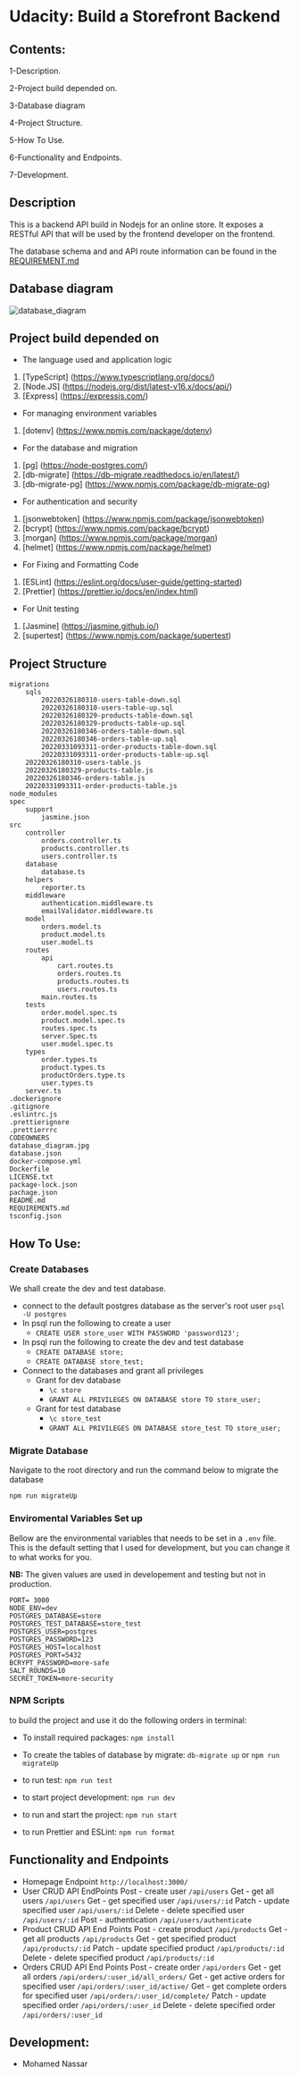# Udacity: Build a Storefront Backend

## Contents:

1-Description.

2-Project build depended on.

3-Database diagram

4-Project Structure.

5-How To Use.

6-Functionality and Endpoints.

7-Development.

## Description

This is a backend API build in Nodejs for an online store. It exposes a RESTful API that will be used by the frontend developer on the frontend.

The database schema and and API route information can be found in the [REQUIREMENT.md](REQUIREMENTS.md)

## Database diagram

![database_diagram](database_diagram.jpg)

## Project build depended on

- The language used and application logic

1. [TypeScript] (https://www.typescriptlang.org/docs/)
2. [Node.JS] (https://nodejs.org/dist/latest-v16.x/docs/api/)
3. [Express] (https://expressjs.com/)

- For managing environment variables

1. [dotenv] (https://www.npmjs.com/package/dotenv)

- For the database and migration

1. [pg] (https://node-postgres.com/)
2. [db-migrate] (https://db-migrate.readthedocs.io/en/latest/)
3. [db-migrate-pg] (https://www.npmjs.com/package/db-migrate-pg)

- For authentication and security

1. [jsonwebtoken] (https://www.npmjs.com/package/jsonwebtoken)
2. [bcrypt] (https://www.npmjs.com/package/bcrypt)
3. [morgan] (https://www.npmjs.com/package/morgan)
4. [helmet] (https://www.npmjs.com/package/helmet)

- For Fixing and Formatting Code

1. [ESLint] (https://eslint.org/docs/user-guide/getting-started)
2. [Prettier] (https://prettier.io/docs/en/index.html)

- For Unit testing

1. [Jasmine] (https://jasmine.github.io/)
2. [supertest] (https://www.npmjs.com/package/supertest)

## Project Structure

```
migrations
    sqls
        20220326180310-users-table-down.sql
        20220326180310-users-table-up.sql
        20220326180329-products-table-down.sql
        20220326180329-products-table-up.sql
        20220326180346-orders-table-down.sql
        20220326180346-orders-table-up.sql
        20220331093311-order-products-table-down.sql
        20220331093311-order-products-table-up.sql
    20220326180310-users-table.js
    20220326180329-products-table.js
    20220326180346-orders-table.js
    20220331093311-order-products-table.js
node_modules
spec
    support
        jasmine.json
src
    controller
        orders.controller.ts
        products.controller.ts
        users.controller.ts
    database
        database.ts
    helpers
        reporter.ts
    middleware
        authentication.middleware.ts
        emailValidator.middleware.ts
    model
        orders.model.ts
        product.model.ts
        user.model.ts
    routes
        api
            cart.routes.ts
            orders.routes.ts
            products.routes.ts
            users.routes.ts
        main.routes.ts
    tests
        order.model.spec.ts
        product.model.spec.ts
        routes.spec.ts
        server.Spec.ts
        user.model.spec.ts
    types
        order.types.ts
        product.types.ts
        productOrders.type.ts
        user.types.ts
    server.ts
.dockerignore
.gitignore
.eslintrc.js
.prettierignore
.prettierrrc
CODEOWNERS
database_diagram.jpg
database.json
docker-compose.yml
Dockerfile
LICENSE.txt
package-lock.json
pachage.json
README.md
REQUIREMENTS.md
tsconfig.json

```

## How To Use:

### Create Databases

We shall create the dev and test database.

- connect to the default postgres database as the server's root user `psql -U postgres`
- In psql run the following to create a user
  - `CREATE USER store_user WITH PASSWORD 'password123';`
- In psql run the following to create the dev and test database
  - `CREATE DATABASE store;`
  - `CREATE DATABASE store_test;`
- Connect to the databases and grant all privileges
  - Grant for dev database
    - `\c store`
    - `GRANT ALL PRIVILEGES ON DATABASE store TO store_user;`
  - Grant for test database
    - `\c store_test`
    - `GRANT ALL PRIVILEGES ON DATABASE store_test TO store_user;`

### Migrate Database

Navigate to the root directory and run the command below to migrate the database

`npm run migrateUp`

### Enviromental Variables Set up

Bellow are the environmental variables that needs to be set in a `.env` file. This is the default setting that I used for development, but you can change it to what works for you.

**NB:** The given values are used in developement and testing but not in production.

```
PORT= 3000
NODE_ENV=dev
POSTGRES_DATABASE=store
POSTGRES_TEST_DATABASE=store_test
POSTGRES_USER=postgres
POSTGRES_PASSWORD=123
POSTGRES_HOST=localhost
POSTGRES_PORT=5432
BCRYPT_PASSWORD=more-safe
SALT_ROUNDS=10
SECRET_TOKEN=more-security

```

### NPM Scripts

to build the project and use it do the following orders in terminal:

- To install required packages: `npm install`

- To create the tables of database by migrate: `db-migrate up` or `npm run migrateUp`

- to run test: `npm run test`

- to start project development: `npm run dev`

- to run and start the project: `npm run start`

- to run Prettier and ESLint: `npm run format`

## Functionality and Endpoints

- Homepage Endpoint
  `http://localhost:3000/`
- User CRUD API EndPoints
  Post - create user
  `/api/users`
  Get - get all users
  `/api/users`
  Get - get specified user
  `/api/users/:id`
  Patch - update specified user
  `/api/users/:id`
  Delete - delete specified user
  `/api/users/:id`
  Post - authentication
  `/api/users/authenticate`
- Product CRUD API End Points
  Post - create product
  `/api/products`
  Get - get all products
  `/api/products`
  Get - get specified product
  `/api/products/:id`
  Patch - update specified product
  `/api/products/:id`
  Delete - delete specified product
  `/api/products/:id`
- Orders CRUD API End Points
  Post - create order
  `/api/orders`
  Get - get all orders
  `/api/orders/:user_id/all_orders/`
  Get - get active orders for specified user
  `/api/orders/:user_id/active/`
  Get - get complete orders for specified user
  `/api/orders/:user_id/complete/`
  Patch - update specified order
  `/api/orders/:user_id`
  Delete - delete specified order
  `/api/orders/:user_id`

## Development:

- Mohamed Nassar

